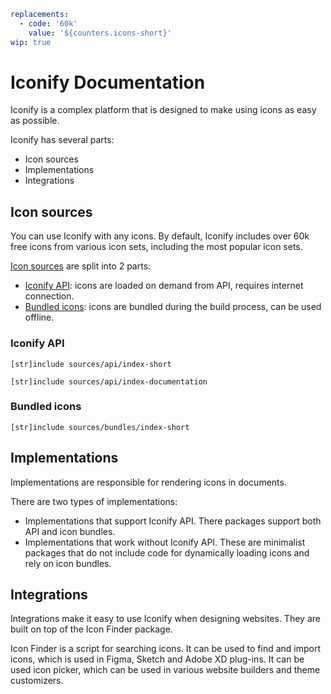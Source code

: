 ```yaml
replacements:
  - code: '60k'
    value: '${counters.icons-short}'
wip: true
```

# Iconify Documentation

Iconify is a complex platform that is designed to make using icons as easy as possible.

Iconify has several parts:

- Icon sources
- Implementations
- Integrations

## Icon sources

You can use Iconify with any icons. By default, Iconify includes over 60k free icons from various icon sets, including the most popular icon sets.

[Icon sources](../sources/index.md) are split into 2 parts:

- [Iconify API](../sources/api/index.md): icons are loaded on demand from API, requires internet connection.
- [Bundled icons](../sources/bundles/index.md): icons are bundled during the build process, can be used offline.

### Iconify API

`[str]include sources/api/index-short`

`[str]include sources/api/index-documentation`

### Bundled icons

`[str]include sources/bundles/index-short`

## Implementations

Implementations are responsible for rendering icons in documents.

There are two types of implementations:

- Implementations that support Iconify API. There packages support both API and icon bundles.
- Implementations that work without Iconify API. These are minimalist packages that do not include code for dynamically loading icons and rely on icon bundles.

## Integrations

Integrations make it easy to use Iconify when designing websites. They are built on top of the Icon Finder package.

Icon Finder is a script for searching icons. It can be used to find and import icons, which is used in Figma, Sketch and Adobe XD plug-ins. It can be used icon picker, which can be used in various website builders and theme customizers.
